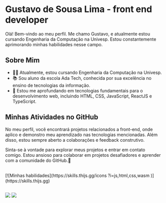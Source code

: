 # Gustavo de Sousa Lima - front end developer

Olá! Bem-vindo ao meu perfil. Me chamo Gustavo, e atualmente estou cursando Engenharia da Computação na Univesp. Estou constantemente aprimorando minhas habilidades nesse campo.

## Sobre Mim
- 👨‍🎓 Atualmente, estou cursando Engenharia da Computação na Univesp.
- 📚 Sou aluno da escola Ada Tech, conhecida por sua excelência no ensino de tecnologias da informação.
- 🚀 Estou me aprofundando em tecnologias fundamentais para o desenvolvimento web, incluindo HTML, CSS, JavaScript, ReactJS e TypeScript.

## Minhas Atividades no GitHub
No meu perfil, você encontrará projetos relacionados a front-end, onde aplico e demonstro meu aprendizado nas tecnologias mencionadas. Além disso, estou sempre aberto a colaborações e feedback construtivo.

Sinta-se à vontade para explorar meus projetos e entrar em contato comigo. Estou ansioso para colaborar em projetos desafiadores e aprender com a comunidade do GitHub.👋

<div style="display: inline_block"><br>
 [![Minhas habilidades](https://skills.thijs.gg/icons ?i=js,html,css,wasm )](https://skills.thijs.gg)
</div>
  
  ##
 
<div> 
  <a href = "mailto:gustavdesousalima@gmail.com"><img src="https://img.shields.io/badge/-Gmail-%23333?style=for-the-badge&logo=gmail&logoColor=white" target="_blank"></a>
  <a href="https://www.linkedin.com/in/Gustavo-Developer" target="_blank"><img src="https://img.shields.io/badge/-LinkedIn-%230077B5?style=for-the-badge&logo=linkedin&logoColor=white" target="_blank"></a> 
  
</div>
